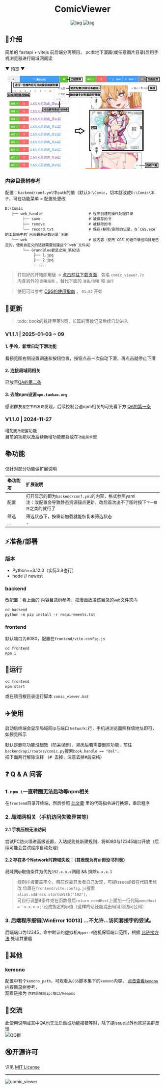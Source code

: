 <div align="center">
  <h1 id="koishi">ComicViewer</h1>
  <img src="https://img.shields.io/badge/Backend-Python3.12-green.svg?colorA=abcdef" alt="tag">
  <img src="https://img.shields.io/badge/Frontend-Vite+elementPlus-blue.svg?colorA=abcdef" alt="tag">
</div>

## 📑介绍

简单的 fastapi + vitejs 前后端分离项目， pc本地下漫画(或任意图片目录)后用手机浏览器进行局域网阅读

▼ 预览 ▼

![comic_viewer.jpg](doc/assets/comic_viewer.jpg)

### 内容目录树参考

配置：`backend/conf.yml`中`path`的值（默认`D:\Comic`，切本就改成`D:\Comic\本子`，可在功能菜单 > 配置处更改

```shell
D:\Comic                              
   ├── web_handle                     # 程序创建的操作处理目录
        ├── save                      # 被保存的书
        ├── remove                    # 被移除的书
        └── record.txt                # 保存/移除/删除的记录，与`CGS.exe`的工具箱中的`已阅最新话数记录`关联
   └── web                            # 放内容（使用`CGS`的话目录结构就是已定的，使用自定义的话就需要创建这个`web`文件夹）
        └── GrandBlue碧蓝之海_第62话
             ├── 1.jpg
             ├── 2.jpg
             ......
```

> 打包好的开箱即用版 → [点击前往下载页面](https://github.com/jasoneri/comic_viewer/releases)，包名 `comic_viewer.7z`<br>
> 内含另外的 `部署指南` ，替代下面的 `准备/部署` 和 `运行`

> 使用可以参考 [CGS的使用指南](https://www.veed.io/view/zh-CN/688ae765-2bfb-4deb-9495-32b24a273373?panel=comments) ，
> `01:52` 开始

## 📢更新

> todo: book的跳转至第N页，长篇的页数记录后续自动进入

### V1.1.1 | 2025-01-03 ~ 09

#### 1. 手冷，新增自动下滑功能

看预览图右侧设置调速和按钮位置，按钮点击一次自动下滑，再点击就停止下滑

#### 2. 连接局域网相关

已放至[QA的第二条](#-q--a-问答)

#### 3. 去除npm设源`npm.taobao.org`

感谢群友`星空下的发现`发现，后续控制台遇npm相关的可先看下方 [QA的第一条](#-q--a-问答)

### V1.1.0 | 2024-11-27

增加`更改配置`功能  
目前的功能以及后续新增功能都将放在`功能菜单`里

## 📚功能

仅针对部分功能做扩展说明

| 📚功能项 | 扩展说明                                                                              | 
|:------|:----------------------------------------------------------------------------------|
| 配置    | 打开显示的即为`backend/conf.yml`的内容，格式参照yaml<br>注：改配置会导致静态资源锚点更新，改后首次出不了图时按下`下一排序`之类的就行了 |
| 筛选    | 筛选状态下，按重新加载就能恢复未筛选状态                                                              |
| ...   | -                                                                                 |

## ⚡️准备/部署

### 版本

+ Python==3.12.3（实际3.8也行）
+ node  // newest

### backend

改配置：看上面的 [内容目录树参考](#内容目录树参考)，把漫画放进该目录的`web`文件夹内

```shell
cd backend
python -m pip install -r requirements.txt
```

### frontend

默认端口为8080，配置在`frontend/vite.config.js`

```shell
cd frontend
npm i
```

## 🚀运行

```shell
cd frontend
npm start
```

或在项目根目录运行脚本 `comic_viewer.bat`

## ✈️使用

启动后终端会显示局域网ip与端口 `Network:`行，手机进浏览器照样填地址即可，如预览所示

默认是删除功能没起效（防呆误删），熟悉后若需要删除功能，前往`backend/api/routes/comic.py`搜索`book.handle == "del"`，  
把下面两行解除注释 （<kbd># </kbd>去掉，注意去掉<kbd>#</kbd>后空格）

## ❓ Q & A 问答

### 1. `npm i`一直转圈无法启动等npm相关

在`frontend`目录开终端，然后参照 [此文章](https://blog.csdn.net/qq_43940789/article/details/131449710) 里的代码指令进行换源，重启程序

### 2. 局域网相关（手机访问失败异常等）

#### 2.1 手机压根无法访问

尝试PC防火墙进高级设置，入站规则处新建规则，将8080与12345端口开放（后续可能会尝试程序自动处理）

#### 2.2 存在多个Network时跨域失败：（其表现为有ui但没书列表）

局域网ip取值条件为优先`192.x.x.x`网段 && 排除`x.x.x.1`
> 规则样板覆盖不全，目前仅靠开发者自己发现，可提issue或者在代码里修改 位置在`frontend/vite.config.js`搜索`alias.address.startsWith("192")`，  
> 可自行调整if条件或在函数最后`return needHost`上面加一行代码`needHost = 'x.x.x.x;'`设成指定的ip值（这样的话还能跳出局域网访问公网）

### 3. 后端程序报错[WinError 10013] ...不允许...访问套接字的尝试。
后端端口为12345，命中默认的虚拟机`Hyper-V`随机保留端口范围，根据 [此链接方法](https://zhaoji.wang/solve-the-problem-of-windows-10-ports-being-randomly-reserved-occupied-by-hyper-v/) 处理并重启

## 🔰其他

### kemono

配置中有个`kemono_path`，可观看从`CGS`脚本集下的`kemono`内容，
[点击查看`kemono`内容目录树参考](https://github.com/jasoneri/ComicGUISpider/blob/GUI/utils/script/script.md#%E8%BF%90%E8%A1%8C%E8%BF%87%E5%90%8E%E6%89%80%E5%BE%97%E7%9B%AE%E5%BD%95%E6%A0%91)，  
观看链接为 `你的局域网ip:端口/kemono`

## 💬交流

此使用说明或其中QA也无法启动或功能报错等时，除了提issue以外也欢迎进群反馈  
![QQ群](https://img.shields.io/badge/QQ群-437774506-blue.svg?colorA=abcopq)

## 🔇开源许可

详见 [MIT License](https://github.com/jasoneri/comic_viewer/blob/master/LICENSE)

---

![comic_viewer](https://count.getloli.com/get/@comic_viewer?theme=rule34)
